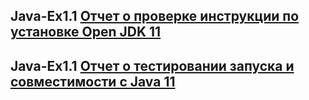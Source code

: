 ## Java-Ex1.1 [Отчет о проверке инструкции по установке Open JDK 11](https://github.com/DariaPap/Java-Ex1.1/blob/master/report.md)

## Java-Ex1.1 [Отчет о тестировании запуска и совместимости с Java 11](https://github.com/DariaPap/Java-Ex1.1/blob/master/report2.md)
